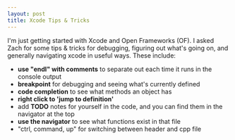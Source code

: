 ```yaml
---
layout: post
title: Xcode Tips & Tricks
---
```


I'm just getting started with Xcode and Open Frameworks (OF). I asked Zach for some tips & tricks for debugging, figuring out what's going on, and generally navigating xcode in useful ways. These include: 

- **use "endl" with comments** to separate out each time it runs in the console output
- **breakpoint** for debugging and seeing what's currently defined
- **code completion** to see what methods an object has
- **right click to 'jump to definition'**
- add **TODO** notes for yourself in the code, and you can find them in the navigator at the top
- **use the navigator** to see what functions exist in that file
- "ctrl, command, up" for switching between header and cpp file

